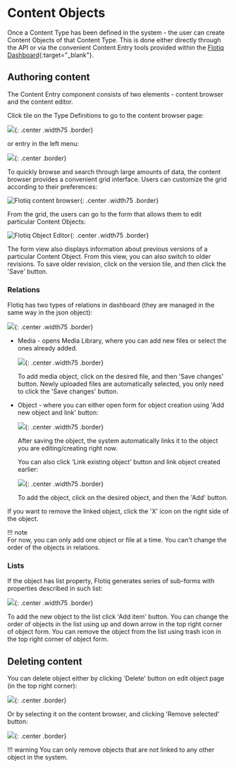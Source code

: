 # Content Objects

Once a Content Type has been defined in the system - the user can create Content Objects of that Content Type. This is done either directly through the API or via the convenient Content Entry tools provided within the [Flotiq Dashboard](https://editor.flotiq.com){:target="_blank"}. 

## Authoring content

The Content Entry component consists of two elements - content browser and the content editor.

Click tile on the Type Definitions to go to the content browser page:

![](images/TypeDefinitionsTilesAll.png){: .center .width75 .border}

or entry in the left menu:

![](images/ContentMenu.png){: .center .border}

To quickly browse and search through large amounts of data, the content browser provides a convenient grid interface. Users can customize the grid according to their preferences:

![Flotiq content browser](images/GridView.png){: .center .width75 .border}

From the grid, the users can go to the form that allows them to edit particular Content Objects:

![Flotiq Object Editor](images/EditObject.png){: .center .width75 .border}

The form view also displays information about previous versions of a particular Content Object. From this view, you can also switch to older revisions. To save older revision, click on the version tile, and then click the 'Save' button.

### Relations

Flotiq has two types of relations in dashboard (they are managed in the same way in the json object):

![](images/Relations.png){: .center .width75 .border}

* Media - opens Media Library, where you can add new files or select the ones already added.

    ![](images/MediaLibraryModal.png){: .center .width75 .border}
    
    To add media object, click on the desired file, and then 'Save changes' button. Newly uploaded files are automatically selected, you only need to click the 'Save changes' button.

* Object - where you can either open form for object creation using 'Add new object and link' button:

    ![](images/BlogPostFormModal.png){: .center .width75 .border}
    
    After saving the object, the system automatically links it to the object you are editing/creating right now.
    
    You can also click 'Link existing object' button and link object created earlier:
    
    ![](images/LinkExistingObject.png){: .center .width75 .border}
    
    To add the object, click on the desired object, and then the 'Add' button.

If you want to remove the linked object, click the 'X' icon on the right side of the object.

!!! note    
    For now, you can only add one object or file at a time. You can't change the order of the objects in relations.

### Lists

If the object has list property, Flotiq generates series of sub-forms with properties described in such list:

![](images/Lists.png){: .center .width75 .border}

To add the new object to the list click 'Add item' button. You can change the order of objects in the list using up and down arrow in the top right corner of object form. You can remove the object from the list using trash icon in the top right corner of object form.

## Deleting content

You can delete object either by clicking 'Delete' button on edit object page (in the top right corner):

![](images/EditButtons.png){: .center .border}

Or by selecting it on the content browser, and clicking 'Remove selected' button:

![](images/ListRemove.png){: .center .border}

!!! warning
    You can only remove objects that are not linked to any other object in the system.
